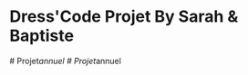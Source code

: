 # Dress'Code Projet By Sarah & Baptiste 

#   P r o j e t _ a n n u e l  
 #   P r o j e t _ a n n u e l  
 